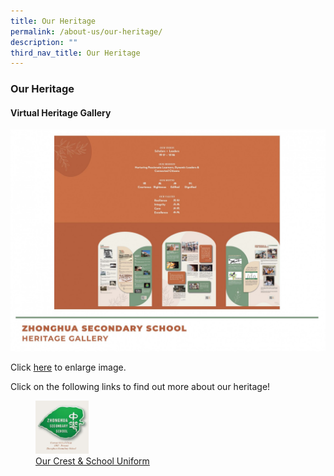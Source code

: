 ```yaml
---
title: Our Heritage
permalink: /about-us/our-heritage/
description: ""
third_nav_title: Our Heritage
---
```

### **Our Heritage**
#### **Virtual Heritage Gallery**

![](/images/heritage1.jpg)

Click [here](https://staging.d1ph2u5puaqsvh.amplifyapp.com/images/heritage1.jpg) to enlarge image.

Click on the following links to find out more about our heritage!

<p><a href="https://staging.d1ph2u5puaqsvh.amplifyapp.com/about-us/our-heritage/our-crest-and-school-uniform/">
<figure>	
<img style="width:20%" src="/images/heritage2.jpg">
<figcaption>  Our Crest & School Uniform
 </figcaption>
</figure>	
</a></p>